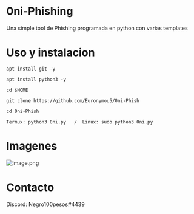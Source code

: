 # 0ni-Phishing
Una simple tool de Phishing programada en python con varias templates
# Uso y instalacion
```
apt install git -y

apt install python3 -y

cd $HOME

git clone https://github.com/Euronymou5/0ni-Phish

cd 0ni-Phish

Termux: python3 0ni.py   /  Linux: sudo python3 0ni.py
```
# Imagenes
![image.png](https://github.com/Euronymou5/0ni-Phish/blob/main/.imagenes/image.png?raw=true)
# Contacto
Discord: Negro100pesos#4439
